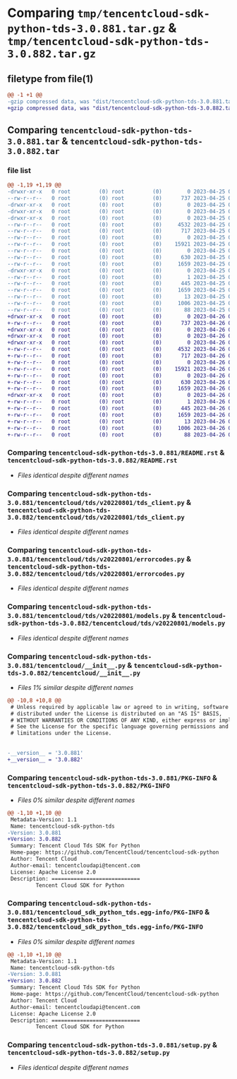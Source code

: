 # Comparing `tmp/tencentcloud-sdk-python-tds-3.0.881.tar.gz` & `tmp/tencentcloud-sdk-python-tds-3.0.882.tar.gz`

## filetype from file(1)

```diff
@@ -1 +1 @@
-gzip compressed data, was "dist/tencentcloud-sdk-python-tds-3.0.881.tar", last modified: Tue Apr 25 00:57:12 2023, max compression
+gzip compressed data, was "dist/tencentcloud-sdk-python-tds-3.0.882.tar", last modified: Wed Apr 26 03:51:07 2023, max compression
```

## Comparing `tencentcloud-sdk-python-tds-3.0.881.tar` & `tencentcloud-sdk-python-tds-3.0.882.tar`

### file list

```diff
@@ -1,19 +1,19 @@
-drwxr-xr-x   0 root         (0) root         (0)        0 2023-04-25 00:57:12.000000 tencentcloud-sdk-python-tds-3.0.881/
--rw-r--r--   0 root         (0) root         (0)      737 2023-04-25 00:57:12.000000 tencentcloud-sdk-python-tds-3.0.881/README.rst
-drwxr-xr-x   0 root         (0) root         (0)        0 2023-04-25 00:57:12.000000 tencentcloud-sdk-python-tds-3.0.881/tencentcloud/
-drwxr-xr-x   0 root         (0) root         (0)        0 2023-04-25 00:57:12.000000 tencentcloud-sdk-python-tds-3.0.881/tencentcloud/tds/
-drwxr-xr-x   0 root         (0) root         (0)        0 2023-04-25 00:57:12.000000 tencentcloud-sdk-python-tds-3.0.881/tencentcloud/tds/v20220801/
--rw-r--r--   0 root         (0) root         (0)     4532 2023-04-25 00:57:12.000000 tencentcloud-sdk-python-tds-3.0.881/tencentcloud/tds/v20220801/tds_client.py
--rw-r--r--   0 root         (0) root         (0)      717 2023-04-25 00:57:12.000000 tencentcloud-sdk-python-tds-3.0.881/tencentcloud/tds/v20220801/errorcodes.py
--rw-r--r--   0 root         (0) root         (0)        0 2023-04-25 00:57:12.000000 tencentcloud-sdk-python-tds-3.0.881/tencentcloud/tds/v20220801/__init__.py
--rw-r--r--   0 root         (0) root         (0)    15921 2023-04-25 00:57:12.000000 tencentcloud-sdk-python-tds-3.0.881/tencentcloud/tds/v20220801/models.py
--rw-r--r--   0 root         (0) root         (0)        0 2023-04-25 00:57:12.000000 tencentcloud-sdk-python-tds-3.0.881/tencentcloud/tds/__init__.py
--rw-r--r--   0 root         (0) root         (0)      630 2023-04-25 00:57:12.000000 tencentcloud-sdk-python-tds-3.0.881/tencentcloud/__init__.py
--rw-r--r--   0 root         (0) root         (0)     1659 2023-04-25 00:57:12.000000 tencentcloud-sdk-python-tds-3.0.881/PKG-INFO
-drwxr-xr-x   0 root         (0) root         (0)        0 2023-04-25 00:57:12.000000 tencentcloud-sdk-python-tds-3.0.881/tencentcloud_sdk_python_tds.egg-info/
--rw-r--r--   0 root         (0) root         (0)        1 2023-04-25 00:57:12.000000 tencentcloud-sdk-python-tds-3.0.881/tencentcloud_sdk_python_tds.egg-info/dependency_links.txt
--rw-r--r--   0 root         (0) root         (0)      445 2023-04-25 00:57:12.000000 tencentcloud-sdk-python-tds-3.0.881/tencentcloud_sdk_python_tds.egg-info/SOURCES.txt
--rw-r--r--   0 root         (0) root         (0)     1659 2023-04-25 00:57:12.000000 tencentcloud-sdk-python-tds-3.0.881/tencentcloud_sdk_python_tds.egg-info/PKG-INFO
--rw-r--r--   0 root         (0) root         (0)       13 2023-04-25 00:57:12.000000 tencentcloud-sdk-python-tds-3.0.881/tencentcloud_sdk_python_tds.egg-info/top_level.txt
--rw-r--r--   0 root         (0) root         (0)     1006 2023-04-25 00:57:12.000000 tencentcloud-sdk-python-tds-3.0.881/setup.py
--rw-r--r--   0 root         (0) root         (0)       88 2023-04-25 00:57:12.000000 tencentcloud-sdk-python-tds-3.0.881/setup.cfg
+drwxr-xr-x   0 root         (0) root         (0)        0 2023-04-26 03:51:07.000000 tencentcloud-sdk-python-tds-3.0.882/
+-rw-r--r--   0 root         (0) root         (0)      737 2023-04-26 03:51:07.000000 tencentcloud-sdk-python-tds-3.0.882/README.rst
+drwxr-xr-x   0 root         (0) root         (0)        0 2023-04-26 03:51:07.000000 tencentcloud-sdk-python-tds-3.0.882/tencentcloud/
+drwxr-xr-x   0 root         (0) root         (0)        0 2023-04-26 03:51:07.000000 tencentcloud-sdk-python-tds-3.0.882/tencentcloud/tds/
+drwxr-xr-x   0 root         (0) root         (0)        0 2023-04-26 03:51:07.000000 tencentcloud-sdk-python-tds-3.0.882/tencentcloud/tds/v20220801/
+-rw-r--r--   0 root         (0) root         (0)     4532 2023-04-26 03:51:07.000000 tencentcloud-sdk-python-tds-3.0.882/tencentcloud/tds/v20220801/tds_client.py
+-rw-r--r--   0 root         (0) root         (0)      717 2023-04-26 03:51:07.000000 tencentcloud-sdk-python-tds-3.0.882/tencentcloud/tds/v20220801/errorcodes.py
+-rw-r--r--   0 root         (0) root         (0)        0 2023-04-26 03:51:07.000000 tencentcloud-sdk-python-tds-3.0.882/tencentcloud/tds/v20220801/__init__.py
+-rw-r--r--   0 root         (0) root         (0)    15921 2023-04-26 03:51:07.000000 tencentcloud-sdk-python-tds-3.0.882/tencentcloud/tds/v20220801/models.py
+-rw-r--r--   0 root         (0) root         (0)        0 2023-04-26 03:51:07.000000 tencentcloud-sdk-python-tds-3.0.882/tencentcloud/tds/__init__.py
+-rw-r--r--   0 root         (0) root         (0)      630 2023-04-26 03:51:07.000000 tencentcloud-sdk-python-tds-3.0.882/tencentcloud/__init__.py
+-rw-r--r--   0 root         (0) root         (0)     1659 2023-04-26 03:51:07.000000 tencentcloud-sdk-python-tds-3.0.882/PKG-INFO
+drwxr-xr-x   0 root         (0) root         (0)        0 2023-04-26 03:51:07.000000 tencentcloud-sdk-python-tds-3.0.882/tencentcloud_sdk_python_tds.egg-info/
+-rw-r--r--   0 root         (0) root         (0)        1 2023-04-26 03:51:07.000000 tencentcloud-sdk-python-tds-3.0.882/tencentcloud_sdk_python_tds.egg-info/dependency_links.txt
+-rw-r--r--   0 root         (0) root         (0)      445 2023-04-26 03:51:07.000000 tencentcloud-sdk-python-tds-3.0.882/tencentcloud_sdk_python_tds.egg-info/SOURCES.txt
+-rw-r--r--   0 root         (0) root         (0)     1659 2023-04-26 03:51:07.000000 tencentcloud-sdk-python-tds-3.0.882/tencentcloud_sdk_python_tds.egg-info/PKG-INFO
+-rw-r--r--   0 root         (0) root         (0)       13 2023-04-26 03:51:07.000000 tencentcloud-sdk-python-tds-3.0.882/tencentcloud_sdk_python_tds.egg-info/top_level.txt
+-rw-r--r--   0 root         (0) root         (0)     1006 2023-04-26 03:51:07.000000 tencentcloud-sdk-python-tds-3.0.882/setup.py
+-rw-r--r--   0 root         (0) root         (0)       88 2023-04-26 03:51:07.000000 tencentcloud-sdk-python-tds-3.0.882/setup.cfg
```

### Comparing `tencentcloud-sdk-python-tds-3.0.881/README.rst` & `tencentcloud-sdk-python-tds-3.0.882/README.rst`

 * *Files identical despite different names*

### Comparing `tencentcloud-sdk-python-tds-3.0.881/tencentcloud/tds/v20220801/tds_client.py` & `tencentcloud-sdk-python-tds-3.0.882/tencentcloud/tds/v20220801/tds_client.py`

 * *Files identical despite different names*

### Comparing `tencentcloud-sdk-python-tds-3.0.881/tencentcloud/tds/v20220801/errorcodes.py` & `tencentcloud-sdk-python-tds-3.0.882/tencentcloud/tds/v20220801/errorcodes.py`

 * *Files identical despite different names*

### Comparing `tencentcloud-sdk-python-tds-3.0.881/tencentcloud/tds/v20220801/models.py` & `tencentcloud-sdk-python-tds-3.0.882/tencentcloud/tds/v20220801/models.py`

 * *Files identical despite different names*

### Comparing `tencentcloud-sdk-python-tds-3.0.881/tencentcloud/__init__.py` & `tencentcloud-sdk-python-tds-3.0.882/tencentcloud/__init__.py`

 * *Files 1% similar despite different names*

```diff
@@ -10,8 +10,8 @@
 # Unless required by applicable law or agreed to in writing, software
 # distributed under the License is distributed on an "AS IS" BASIS,
 # WITHOUT WARRANTIES OR CONDITIONS OF ANY KIND, either express or implied.
 # See the License for the specific language governing permissions and
 # limitations under the License.
 
 
-__version__ = '3.0.881'
+__version__ = '3.0.882'
```

### Comparing `tencentcloud-sdk-python-tds-3.0.881/PKG-INFO` & `tencentcloud-sdk-python-tds-3.0.882/PKG-INFO`

 * *Files 0% similar despite different names*

```diff
@@ -1,10 +1,10 @@
 Metadata-Version: 1.1
 Name: tencentcloud-sdk-python-tds
-Version: 3.0.881
+Version: 3.0.882
 Summary: Tencent Cloud Tds SDK for Python
 Home-page: https://github.com/TencentCloud/tencentcloud-sdk-python
 Author: Tencent Cloud
 Author-email: tencentcloudapi@tencent.com
 License: Apache License 2.0
 Description: ============================
         Tencent Cloud SDK for Python
```

### Comparing `tencentcloud-sdk-python-tds-3.0.881/tencentcloud_sdk_python_tds.egg-info/PKG-INFO` & `tencentcloud-sdk-python-tds-3.0.882/tencentcloud_sdk_python_tds.egg-info/PKG-INFO`

 * *Files 0% similar despite different names*

```diff
@@ -1,10 +1,10 @@
 Metadata-Version: 1.1
 Name: tencentcloud-sdk-python-tds
-Version: 3.0.881
+Version: 3.0.882
 Summary: Tencent Cloud Tds SDK for Python
 Home-page: https://github.com/TencentCloud/tencentcloud-sdk-python
 Author: Tencent Cloud
 Author-email: tencentcloudapi@tencent.com
 License: Apache License 2.0
 Description: ============================
         Tencent Cloud SDK for Python
```

### Comparing `tencentcloud-sdk-python-tds-3.0.881/setup.py` & `tencentcloud-sdk-python-tds-3.0.882/setup.py`

 * *Files identical despite different names*

